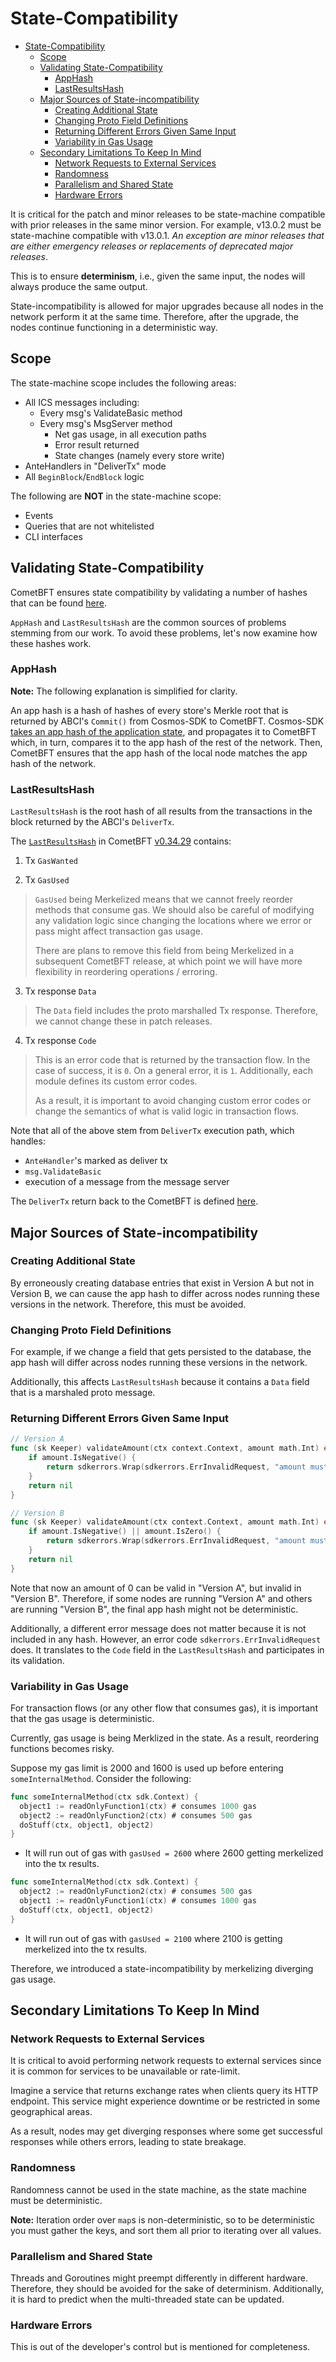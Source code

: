 # State-Compatibility

- [State-Compatibility](#state-compatibility)
  - [Scope](#scope)
  - [Validating State-Compatibility](#validating-state-compatibility)
    - [AppHash](#apphash)
    - [LastResultsHash](#lastresultshash)
  - [Major Sources of State-incompatibility](#major-sources-of-state-incompatibility)
    - [Creating Additional State](#creating-additional-state)
    - [Changing Proto Field Definitions](#changing-proto-field-definitions)
    - [Returning Different Errors Given Same Input](#returning-different-errors-given-same-input)
    - [Variability in Gas Usage](#variability-in-gas-usage)
  - [Secondary Limitations To Keep In Mind](#secondary-limitations-to-keep-in-mind)
    - [Network Requests to External Services](#network-requests-to-external-services)
    - [Randomness](#randomness)
    - [Parallelism and Shared State](#parallelism-and-shared-state)
    - [Hardware Errors](#hardware-errors)


It is critical for the patch and minor releases to be state-machine compatible with prior releases in the same minor version. 
For example, v13.0.2 must be state-machine compatible with v13.0.1. 
_An exception are minor releases that are either emergency releases or replacements of deprecated major releases_. 

This is to ensure **determinism**, i.e., given the same input, the nodes will always produce the same output.

State-incompatibility is allowed for major upgrades because all nodes in the network perform it at the same time. Therefore, after the upgrade, the nodes continue functioning in a deterministic way.
 
## Scope

The state-machine scope includes the following areas:

- All ICS messages including:
  - Every msg's ValidateBasic method
  - Every msg's MsgServer method
    - Net gas usage, in all execution paths
    - Error result returned
    - State changes (namely every store write)
- AnteHandlers in "DeliverTx" mode
- All `BeginBlock`/`EndBlock` logic

The following are **NOT** in the state-machine scope:

- Events
- Queries that are not whitelisted
- CLI interfaces

## Validating State-Compatibility 

CometBFT ensures state compatibility by validating a number of hashes that can be found [here](https://github.com/cometbft/cometbft/blob/v0.38.2/proto/tendermint/types/types.proto#L59-L66).

`AppHash` and `LastResultsHash` are the common sources of problems stemming from our work.
To avoid these problems, let's now examine how these hashes work.

### AppHash

**Note:** The following explanation is simplified for clarity.

An app hash is a hash of hashes of every store's Merkle root that is returned by ABCI's `Commit()` from Cosmos-SDK to CometBFT.
Cosmos-SDK [takes an app hash of the application state](https://github.com/cosmos/cosmos-sdk/blob/v0.47.6/store/rootmulti/store.go#L468), and propagates it to CometBFT which, in turn, compares it to the app hash of the rest of the network.
Then, CometBFT ensures that the app hash of the local node matches the app hash of the network. 

### LastResultsHash

`LastResultsHash` is the root hash of all results from the transactions in the block returned by the ABCI's `DeliverTx`.

The [`LastResultsHash`](https://github.com/cometbft/cometbft/blob/v0.34.29/types/results.go#L47-L54) 
in CometBFT [v0.34.29](https://github.com/cometbft/cometbft/releases/tag/v0.34.29) contains:

1. Tx `GasWanted`

2. Tx `GasUsed`
  > `GasUsed` being Merkelized means that we cannot freely reorder methods that consume gas.
  > We should also be careful of modifying any validation logic since changing the
  > locations where we error or pass might affect transaction gas usage.
  >
  > There are plans to remove this field from being Merkelized in a subsequent CometBFT release, 
  > at which point we will have more flexibility in reordering operations / erroring.

3. Tx response `Data`

  > The `Data` field includes the proto marshalled Tx response. Therefore, we cannot 
  > change these in patch releases.

4. Tx response `Code`

  > This is an error code that is returned by the transaction flow. In the case of
  > success, it is `0`. On a general error, it is `1`. Additionally, each module
  > defines its custom error codes. 
  >
  > As a result, it is important to avoid changing custom error codes or change
  > the semantics of what is valid logic in transaction flows.

Note that all of the above stem from `DeliverTx` execution path, which handles:

- `AnteHandler`'s marked as deliver tx
- `msg.ValidateBasic`
- execution of a message from the message server

The `DeliverTx` return back to the CometBFT is defined [here](https://github.com/cosmos/cosmos-sdk/blob/d11196aad04e57812dbc5ac6248d35375e6603af/baseapp/abci.go#L293-L303).

## Major Sources of State-incompatibility

### Creating Additional State

By erroneously creating database entries that exist in Version A but not in
Version B, we can cause the app hash to differ across nodes running
these versions in the network. Therefore, this must be avoided.

### Changing Proto Field Definitions

For example, if we change a field that gets persisted to the database,
the app hash will differ across nodes running these versions in the network.

Additionally, this affects `LastResultsHash` because it contains a `Data` field that is a marshaled proto message.

### Returning Different Errors Given Same Input

```go
// Version A
func (sk Keeper) validateAmount(ctx context.Context, amount math.Int) error {
    if amount.IsNegative() {
        return sdkerrors.Wrap(sdkerrors.ErrInvalidRequest, "amount must be positive or zero")
    }
    return nil
}
```

```go
// Version B
func (sk Keeper) validateAmount(ctx context.Context, amount math.Int) error {
    if amount.IsNegative() || amount.IsZero() {
        return sdkerrors.Wrap(sdkerrors.ErrInvalidRequest, "amount must be positive")
    }
    return nil
}
```

Note that now an amount of 0 can be valid in "Version A", but invalid in "Version B".
Therefore, if some nodes are running "Version A" and others are running "Version B",
the final app hash might not be deterministic.

Additionally, a different error message does not matter because it
is not included in any hash. However, an error code `sdkerrors.ErrInvalidRequest` does.
It translates to the `Code` field in the `LastResultsHash` and participates in
its validation.

### Variability in Gas Usage

For transaction flows (or any other flow that consumes gas), it is important
that the gas usage is deterministic.

Currently, gas usage is being Merklized in the state. As a result, reordering functions
becomes risky.

Suppose my gas limit is 2000 and 1600 is used up before entering
`someInternalMethod`. Consider the following:

```go
func someInternalMethod(ctx sdk.Context) {
  object1 := readOnlyFunction1(ctx) # consumes 1000 gas
  object2 := readOnlyFunction2(ctx) # consumes 500 gas
  doStuff(ctx, object1, object2)
}
```

- It will run out of gas with `gasUsed = 2600` where 2600 getting merkelized
into the tx results.

```go
func someInternalMethod(ctx sdk.Context) {
  object2 := readOnlyFunction2(ctx) # consumes 500 gas
  object1 := readOnlyFunction1(ctx) # consumes 1000 gas
  doStuff(ctx, object1, object2)
}
```

- It will run out of gas with `gasUsed = 2100` where 2100 is getting merkelized
into the tx results.

Therefore, we introduced a state-incompatibility by merkelizing diverging gas
usage.

## Secondary Limitations To Keep In Mind

### Network Requests to External Services

It is critical to avoid performing network requests to external services
since it is common for services to be unavailable or rate-limit.

Imagine a service that returns exchange rates when clients query its HTTP endpoint.
This service might experience downtime or be restricted in some geographical areas.

As a result, nodes may get diverging responses where some
get successful responses while others errors, leading to state breakage.

### Randomness

Randomness cannot be used in the state machine, as the state machine must be deterministic.

**Note:** Iteration order over `map`s is non-deterministic, so to be deterministic 
you must gather the keys, and sort them all prior to iterating over all values.

### Parallelism and Shared State

Threads and Goroutines might preempt differently in different hardware. Therefore,
they should be avoided for the sake of determinism. Additionally, it is hard
to predict when the multi-threaded state can be updated.

### Hardware Errors

This is out of the developer's control but is mentioned for completeness.
